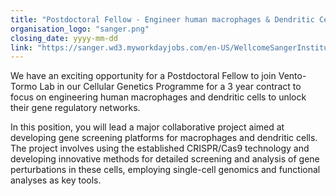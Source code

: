 ```yaml
---
title: "Postdoctoral Fellow - Engineer human macrophages & Dendritic Cells to unlock their Gene Regulatory Networks"
organisation_logo: "sanger.png"
closing_date: yyyy-mm-dd
link: "https://sanger.wd3.myworkdayjobs.com/en-US/WellcomeSangerInstitute/job/Postdoctoral-Fellow--Developing-Immune-Cell-Screening_JR100588"
---
```

We have an exciting opportunity for a Postdoctoral Fellow to join Vento-Tormo Lab in our Cellular Genetics Programme for a 3 year contract to focus on  engineering human macrophages and dendritic cells to unlock their gene regulatory networks.

In this position, you will lead a major collaborative project aimed at developing gene screening platforms for macrophages and dendritic cells. The project involves using the established CRISPR/Cas9 technology and developing innovative methods for detailed screening and analysis of gene perturbations in these cells, employing single-cell genomics and functional analyses as key tools.
